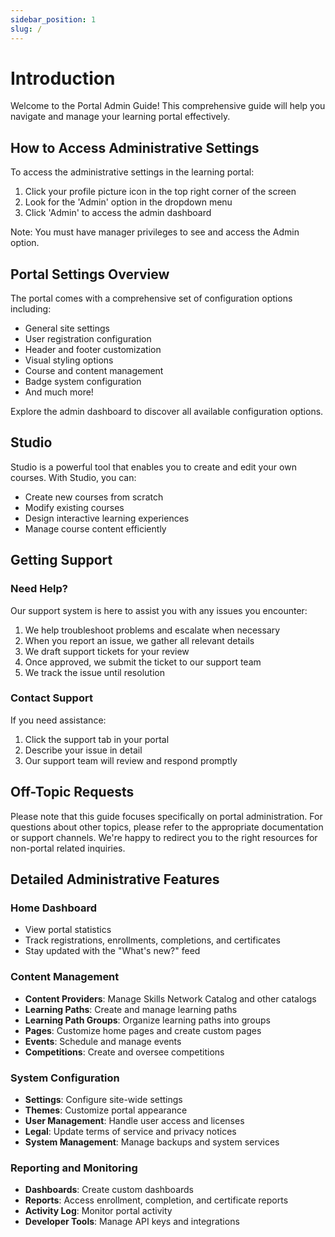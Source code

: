 ```yaml
---
sidebar_position: 1
slug: /
---
```


# Introduction

Welcome to the Portal Admin Guide! This comprehensive guide will help you navigate and manage your learning portal effectively.

## How to Access Administrative Settings

To access the administrative settings in the learning portal:

1. Click your profile picture icon in the top right corner of the screen
2. Look for the 'Admin' option in the dropdown menu
3. Click 'Admin' to access the admin dashboard

Note: You must have manager privileges to see and access the Admin option.

## Portal Settings Overview

The portal comes with a comprehensive set of configuration options including:

- General site settings
- User registration configuration
- Header and footer customization
- Visual styling options
- Course and content management
- Badge system configuration
- And much more!

Explore the admin dashboard to discover all available configuration options.

## Studio

Studio is a powerful tool that enables you to create and edit your own courses. With Studio, you can:

- Create new courses from scratch
- Modify existing courses
- Design interactive learning experiences
- Manage course content efficiently

## Getting Support

### Need Help?

Our support system is here to assist you with any issues you encounter:

1. We help troubleshoot problems and escalate when necessary
2. When you report an issue, we gather all relevant details
3. We draft support tickets for your review
4. Once approved, we submit the ticket to our support team
5. We track the issue until resolution

### Contact Support

If you need assistance:

1. Click the support tab in your portal
2. Describe your issue in detail
3. Our support team will review and respond promptly

## Off-Topic Requests

Please note that this guide focuses specifically on portal administration. For questions about other topics, please refer to the appropriate documentation or support channels. We're happy to redirect you to the right resources for non-portal related inquiries.

## Detailed Administrative Features

### Home Dashboard

- View portal statistics
- Track registrations, enrollments, completions, and certificates
- Stay updated with the "What's new?" feed

### Content Management

- **Content Providers**: Manage Skills Network Catalog and other catalogs
- **Learning Paths**: Create and manage learning paths
- **Learning Path Groups**: Organize learning paths into groups
- **Pages**: Customize home pages and create custom pages
- **Events**: Schedule and manage events
- **Competitions**: Create and oversee competitions

### System Configuration

- **Settings**: Configure site-wide settings
- **Themes**: Customize portal appearance
- **User Management**: Handle user access and licenses
- **Legal**: Update terms of service and privacy notices
- **System Management**: Manage backups and system services

### Reporting and Monitoring

- **Dashboards**: Create custom dashboards
- **Reports**: Access enrollment, completion, and certificate reports
- **Activity Log**: Monitor portal activity
- **Developer Tools**: Manage API keys and integrations
